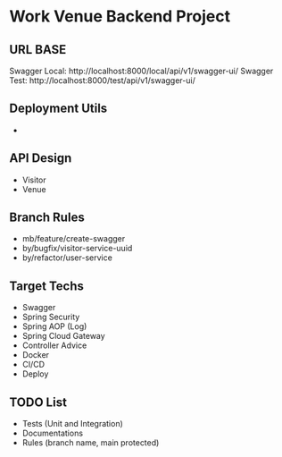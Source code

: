 # Work Venue Backend Project

## URL BASE
Swagger Local: http://localhost:8000/local/api/v1/swagger-ui/
Swagger Test: http://localhost:8000/test/api/v1/swagger-ui/

## Deployment Utils
* 

## API Design
* Visitor 
* Venue

## Branch Rules 
* mb/feature/create-swagger
* by/bugfix/visitor-service-uuid
* by/refactor/user-service

## Target Techs
* Swagger
* Spring Security
* Spring AOP (Log)
* Spring Cloud Gateway
* Controller Advice
* Docker
* CI/CD
* Deploy

## TODO List
* Tests (Unit and Integration)
* Documentations
* Rules (branch name, main protected)
